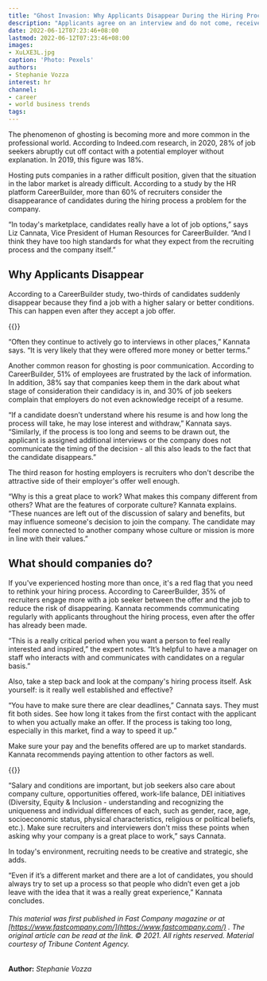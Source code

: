 ```yaml
---
title: "Ghost Invasion: Why Applicants Disappear During the Hiring Process"
description: "Applicants agree on an interview and do not come, receive a job offer, but do not show up at the appointed time: guesting is a dangerous trend in the labor market. Fast Company tells what causes the phenomenon and how to deal with it"
date: 2022-06-12T07:23:46+08:00
lastmod: 2022-06-12T07:23:46+08:00
images:
- XuLXE3L.jpg
caption: 'Photo: Pexels'
authors:
- Stephanie Vozza
interest: hr
channel: 
- career
- world business trends
tags: 
---
```


The phenomenon of ghosting is becoming more and more common in the professional world. According to Indeed.com research, in 2020, 28% of job seekers abruptly cut off contact with a potential employer without explanation. In 2019, this figure was 18%.

Hosting puts companies in a rather difficult position, given that the situation in the labor market is already difficult. According to a study by the HR platform CareerBuilder, more than 60% of recruiters consider the disappearance of candidates during the hiring process a problem for the company.

“In today's marketplace, candidates really have a lot of job options,” says Liz Cannata, Vice President of Human Resources for CareerBuilder. “And I think they have too high standards for what they expect from the recruiting process and the company itself.”

Why Applicants Disappear
------------------------

According to a CareerBuilder study, two-thirds of candidates suddenly disappear because they find a job with a higher salary or better conditions. This can happen even after they accept a job offer.

{{<ads>}}

“Often they continue to actively go to interviews in other places,” Kannata says. “It is very likely that they were offered more money or better terms.”

Another common reason for ghosting is poor communication. According to CareerBuilder, 51% of employees are frustrated by the lack of information. In addition, 38% say that companies keep them in the dark about what stage of consideration their candidacy is in, and 30% of job seekers complain that employers do not even acknowledge receipt of a resume.

“If a candidate doesn’t understand where his resume is and how long the process will take, he may lose interest and withdraw,” Kannata says. “Similarly, if the process is too long and seems to be drawn out, the applicant is assigned additional interviews or the company does not communicate the timing of the decision - all this also leads to the fact that the candidate disappears.”

The third reason for hosting employers is recruiters who don't describe the attractive side of their employer's offer well enough.

“Why is this a great place to work? What makes this company different from others? What are the features of corporate culture? Kannata explains. “These nuances are left out of the discussion of salary and benefits, but may influence someone's decision to join the company. The candidate may feel more connected to another company whose culture or mission is more in line with their values.”

What should companies do?
-------------------------

If you've experienced hosting more than once, it's a red flag that you need to rethink your hiring process. According to CareerBuilder, 35% of recruiters engage more with a job seeker between the offer and the job to reduce the risk of disappearing. Kannata recommends communicating regularly with applicants throughout the hiring process, even after the offer has already been made.

“This is a really critical period when you want a person to feel really interested and inspired,” the expert notes. “It’s helpful to have a manager on staff who interacts with and communicates with candidates on a regular basis.”

Also, take a step back and look at the company's hiring process itself. Ask yourself: is it really well established and effective?

“You have to make sure there are clear deadlines,” Cannata says. They must fit both sides. See how long it takes from the first contact with the applicant to when you actually make an offer. If the process is taking too long, especially in this market, find a way to speed it up.”

Make sure your pay and the benefits offered are up to market standards. Kannata recommends paying attention to other factors as well.

{{<ads>}}

“Salary and conditions are important, but job seekers also care about company culture, opportunities offered, work-life balance, DEI initiatives (Diversity, Equity & Inclusion - understanding and recognizing the uniqueness and individual differences of each, such as gender, race, age, socioeconomic status, physical characteristics, religious or political beliefs, etc.). Make sure recruiters and interviewers don't miss these points when asking why your company is a great place to work,” says Cannata.

In today's environment, recruiting needs to be creative and strategic, she adds.

“Even if it’s a different market and there are a lot of candidates, you should always try to set up a process so that people who didn’t even get a job leave with the idea that it was a really great experience,” Kannata concludes.

###### This material was first published in Fast Company magazine or at [https://www.fastcompany.com/](https://www.fastcompany.com/) . The original article can be read at the link. © 2021. All rights reserved. Material courtesy of Tribune Content Agency.

**Author:** *Stephanie Vozza*